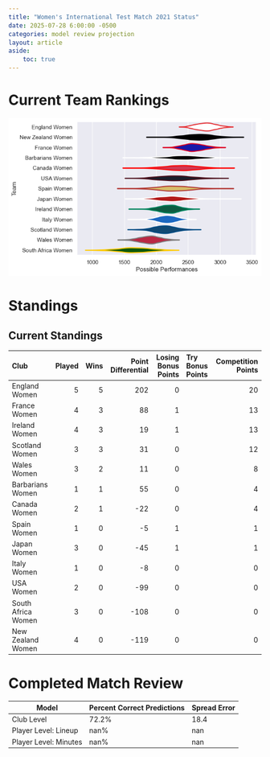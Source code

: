 ```yaml
---  
title: "Women's International Test Match 2021 Status"  
date: 2025-07-28 6:00:00 -0500  
categories: model review projection  
layout: article  
aside:  
    toc: true  
---
```

# Current Team Rankings


![Club Rankings](plots/rankings_Womens_International_Test_Match_2021.png)
# Standings

## Current Standings


| Club               |   Played |   Wins |   Point Differential |   Losing Bonus Points | Try Bonus Points   |   Competition Points |
|:-------------------|---------:|-------:|---------------------:|----------------------:|:-------------------|---------------------:|
| England Women      |        5 |      5 |                  202 |                     0 |                    |                   20 |
| France Women       |        4 |      3 |                   88 |                     1 |                    |                   13 |
| Ireland Women      |        4 |      3 |                   19 |                     1 |                    |                   13 |
| Scotland Women     |        3 |      3 |                   31 |                     0 |                    |                   12 |
| Wales Women        |        3 |      2 |                   11 |                     0 |                    |                    8 |
| Barbarians Women   |        1 |      1 |                   55 |                     0 |                    |                    4 |
| Canada Women       |        2 |      1 |                  -22 |                     0 |                    |                    4 |
| Spain Women        |        1 |      0 |                   -5 |                     1 |                    |                    1 |
| Japan Women        |        3 |      0 |                  -45 |                     1 |                    |                    1 |
| Italy Women        |        1 |      0 |                   -8 |                     0 |                    |                    0 |
| USA Women          |        2 |      0 |                  -99 |                     0 |                    |                    0 |
| South Africa Women |        3 |      0 |                 -108 |                     0 |                    |                    0 |
| New Zealand Women  |        4 |      0 |                 -119 |                     0 |                    |                    0 |



# Completed Match Review


| Model | Percent Correct Predictions | Spread Error |
| ------ | ------ | ------ |
| Club Level | 72.2% | 18.4 |
| Player Level: Lineup | nan% | nan |
| Player Level: Minutes | nan% | nan |

